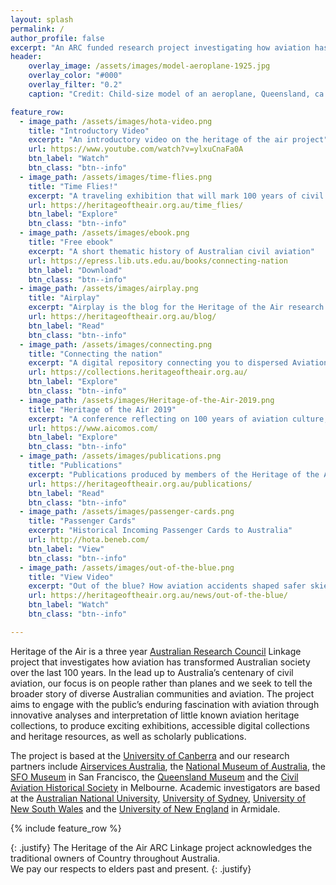 ```yaml
---
layout: splash
permalink: /
author_profile: false
excerpt: "An ARC funded research project investigating how aviation has transformed Australian society over the last 100 years."
header:
    overlay_image: /assets/images/model-aeroplane-1925.jpg
    overlay_color: "#000"
    overlay_filter: "0.2"
    caption: "Credit: Child-size model of an aeroplane, Queensland, ca. 1925, John Oxley Library, State Library of Queensland, <[https://trove.nla.gov.au/version/47951277](https://trove.nla.gov.au/version/47951277)>"

feature_row:
  - image_path: /assets/images/hota-video.png
    title: "Introductory Video"
    excerpt: "An introductory video on the heritage of the air project"
    url: https://www.youtube.com/watch?v=ylxuCnaFa0A
    btn_label: "Watch"
    btn_class: "btn--info"
  - image_path: /assets/images/time-flies.png
    title: "Time Flies!"
    excerpt: "A traveling exhibition that will mark 100 years of civil aviation in Australia."
    url: https://heritageoftheair.org.au/time_flies/
    btn_label: "Explore"
    btn_class: "btn--info"
  - image_path: /assets/images/ebook.png
    title: "Free ebook"
    excerpt: "A short thematic history of Australian civil aviation"
    url: https://epress.lib.uts.edu.au/books/connecting-nation
    btn_label: "Download"
    btn_class: "btn--info"
  - image_path: /assets/images/airplay.png
    title: "Airplay"
    excerpt: "Airplay is the blog for the Heritage of the Air research team."
    url: https://heritageoftheair.org.au/blog/
    btn_label: "Read"
    btn_class: "btn--info"
  - image_path: /assets/images/connecting.png
    title: "Connecting the nation"
    excerpt: "A digital repository connecting you to dispersed Aviation heritage collections"
    url: https://collections.heritageoftheair.org.au/
    btn_label: "Explore"
    btn_class: "btn--info"
  - image_path: /assets/images/Heritage-of-the-Air-2019.png
    title: "Heritage of the Air 2019"
    excerpt: "A conference reflecting on 100 years of aviation culture, history, heritage and design."
    url: https://www.aicomos.com/
    btn_label: "Explore"
    btn_class: "btn--info"
  - image_path: /assets/images/publications.png
    title: "Publications"
    excerpt: "Publications produced by members of the Heritage of the Air research team."
    url: https://heritageoftheair.org.au/publications/
    btn_label: "Read"
    btn_class: "btn--info"
  - image_path: /assets/images/passenger-cards.png
    title: "Passenger Cards"
    excerpt: "Historical Incoming Passenger Cards to Australia"
    url: http://hota.beneb.com/
    btn_label: "View"
    btn_class: "btn--info"
  - image_path: /assets/images/out-of-the-blue.png
    title: "View Video"
    excerpt: "Out of the blue? How aviation accidents shaped safer skies"
    url: https://heritageoftheair.org.au/news/out-of-the-blue/
    btn_label: "Watch"
    btn_class: "btn--info"

---
```


Heritage of the Air is a three year [Australian Research Council](https://www.arc.gov.au/) Linkage project that investigates how aviation has transformed Australian society over the last 100 years. In the lead up to Australia’s centenary of civil aviation, our focus is on people rather than planes and we seek to tell the broader story of diverse Australian communities and aviation. The project aims to engage with the public’s enduring fascination with aviation through innovative analyses and interpretation of little known aviation heritage collections, to produce exciting exhibitions, accessible digital collections and heritage resources, as well as scholarly publications.

The project is based at the [University of Canberra](https://www.canberra.edu.au/) and our research partners include [Airservices Australia](https://www.airservicesaustralia.com/), the [National Museum of Australia](https://www.nma.gov.au/), the [SFO Museum](https://www.sfomuseum.org/) in San Francisco, the [Queensland Museum](https://www.qm.qld.gov.au/) and the [Civil Aviation Historical Society](http://www.airwaysmuseum.com/) in Melbourne. Academic investigators are based at the [Australian National University](https://www.anu.edu.au/), [University of Sydney](https://www.sydney.edu.au/), [University of New South Wales](https://www.unsw.edu.au/) and the [University of New England](https://www.une.edu.au/) in Armidale.

{% include feature_row %}

{: .justify}
The Heritage of the Air ARC Linkage project acknowledges the traditional owners of Country throughout Australia.  
We pay our respects to elders past and present.
{: .justify}